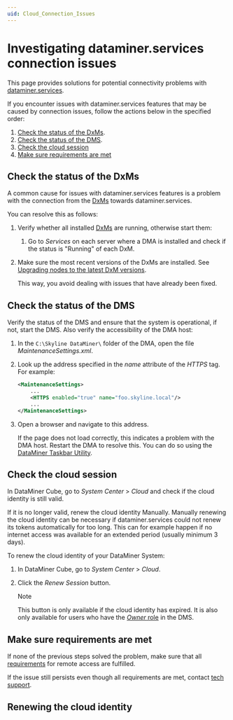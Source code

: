```yaml
---
uid: Cloud_Connection_Issues
---
```


# Investigating dataminer.services connection issues

This page provides solutions for potential connectivity problems with [dataminer.services](xref:AboutCloudPlatform).

If you encounter issues with dataminer.services features that may be caused by connection issues, follow the actions below in the specified order:

1. [Check the status of the DxMs](#check-the-status-of-the-dxms).
1. [Check the status of the DMS](#check-the-status-of-the-dms).
1. [Check the cloud session](#check-the-cloud-session)
1. [Make sure requirements are met](#make-sure-requirements-are-met)

## Check the status of the DxMs

A common cause for issues with dataminer.services features is a problem with the connection from the [DxMs](xref:DataMinerExtensionModules) towards dataminer.services.

You can resolve this as follows:

1. Verify whether all installed [DxMs](xref:DataMinerExtensionModules) are running, otherwise start them: 
    
    1. Go to *Services* on each server where a DMA is installed and check if the status is "Running" of each DxM. 

1. Make sure the most recent versions of the DxMs are installed. See [Upgrading nodes to the latest DxM versions](xref:Managing_cloud-connected_nodes#upgrading-nodes-to-the-latest-dxm-versions).

   This way, you avoid dealing with issues that have already been fixed.

## Check the status of the DMS

Verify the status of the DMS and ensure that the system is operational, if not, start the DMS. Also verify the accessibility of the DMA host:

1. In the `C:\Skyline DataMiner\` folder of the DMA, open the file *MaintenanceSettings.xml*.

1. Look up the address specified in the *name* attribute of the *HTTPS* tag. For example:

    ```xml
    <MaintenanceSettings>
        ...
        <HTTPS enabled="true" name="foo.skyline.local"/>
        ...
    </MaintenanceSettings>
    ```

1. Open a browser and navigate to this address.

    If the page does not load correctly, this indicates a problem with the DMA host. Restart the DMA to resolve this. You can do so using the [DataMiner Taskbar Utility](xref:DataMiner_Taskbar_Utility).

## Check the cloud session

In DataMiner Cube, go to *System Center* > *Cloud* and check if the cloud identity is still valid.

If it is no longer valid, renew the cloud identity Manually.
Manually renewing the cloud identity can be necessary if dataminer.services could not renew its tokens automatically for too long. This can for example happen if no internet access was available for an extended period (usually minimum 3 days).

To renew the cloud identity of your DataMiner System:

1. In DataMiner Cube, go to *System Center* > *Cloud*.

1. Click the *Renew Session* button.

   > [!NOTE]
   > This button is only available if the cloud identity has expired. It is also only available for users who have the [*Owner* role](xref:Changing_the_role_of_a_DCP_user) in the DMS.

## Make sure requirements are met

If none of the previous steps solved the problem, make sure that all [requirements](xref:Accessing_DMS_remotely_with_Cube) for remote access are fulfilled.

If the issue still persists even though all requirements are met, contact [tech support](https://skyline.be/contact/tech-support).

## Renewing the cloud identity


